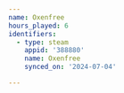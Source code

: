 ```yaml
---
name: Oxenfree
hours_played: 6
identifiers:
  - type: steam
    appid: '388880'
    name: Oxenfree
    synced_on: '2024-07-04'

---
```


